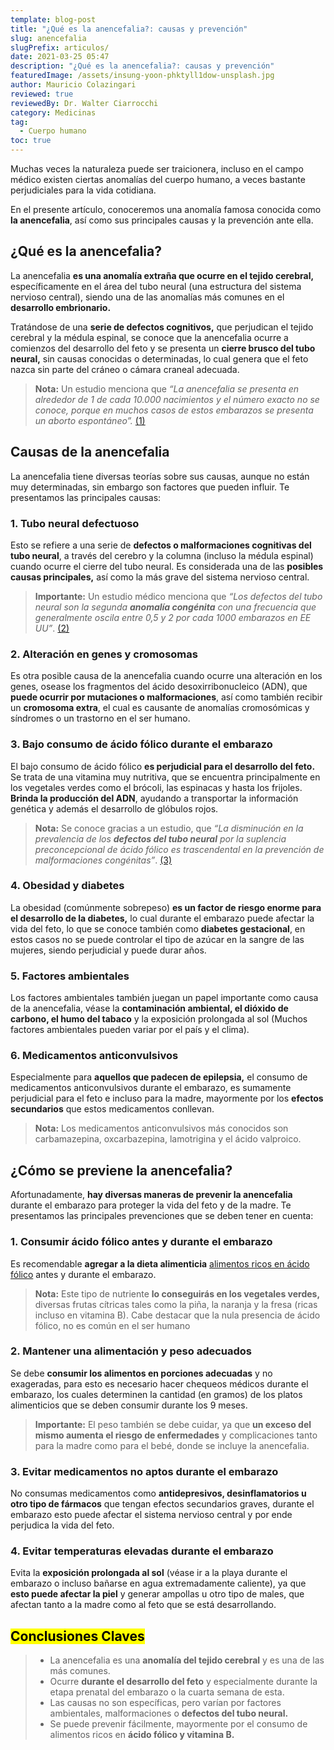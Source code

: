 ```yaml
---
template: blog-post
title: "¿Qué es la anencefalia?: causas y prevención"
slug: anencefalia
slugPrefix: articulos/
date: 2021-03-25 05:47
description: "¿Qué es la anencefalia?: causas y prevención"
featuredImage: /assets/insung-yoon-phktyll1dow-unsplash.jpg
author: Mauricio Colazingari
reviewed: true
reviewedBy: Dr. Walter Ciarrocchi
category: Medicinas
tag:
  - Cuerpo humano
toc: true
---
```

<!--StartFragment-->

Muchas veces la naturaleza puede ser traicionera, incluso en el campo médico existen ciertas anomalías del cuerpo humano, a veces bastante perjudiciales para la vida cotidiana.

En el presente artículo, conoceremos una anomalía famosa conocida como **la anencefalia**, así como sus principales causas y la prevención ante ella.

## ¿Qué es la anencefalia?

La anencefalia **es una anomalía extraña que ocurre en el tejido cerebral,** específicamente en el área del tubo neural (una estructura del sistema nervioso central), siendo una de las anomalías más comunes en el **desarrollo embrionario.**

Tratándose de una **serie de defectos cognitivos,** que perjudican el tejido cerebral y la médula espinal, se conoce que la anencefalia ocurre a comienzos del desarrollo del feto y se presenta un **cierre brusco del tubo neural,** sin causas conocidas o determinadas, lo cual genera que el feto nazca sin parte del cráneo o cámara craneal adecuada.

> **Nota:** Un estudio menciona que *“La anencefalia se presenta en alrededor de 1 de cada 10.000 nacimientos y el número exacto no se conoce, porque en muchos casos de estos embarazos se presenta un aborto espontáneo”.* [(1)](https://www.medigraphic.com/pdfs/multimed/mul-2015/mul151k.pdf)

## Causas de la anencefalia

La anencefalia tiene diversas teorías sobre sus causas, aunque no están muy determinadas, sin embargo son factores que pueden influir. Te presentamos las principales causas:

### 1. Tubo neural defectuoso

Esto se refiere a una serie de **defectos o malformaciones cognitivas del tubo neural**, a través del cerebro y la columna (incluso la médula espinal) cuando ocurre el cierre del tubo neural. Es considerada una de las **posibles causas principales,** así como la más grave del sistema nervioso central.

> **Importante:** Un estudio médico menciona que *“Los defectos del tubo neural son la segunda **anomalía congénita** con una frecuencia que generalmente oscila entre 0,5 y 2 por cada 1000 embarazos en EE UU”*. [(2)](https://www.medigraphic.com/pdfs/revcliescmed/ucr-2019/ucr191h.pdf)

### 2. Alteración en genes y cromosomas

Es otra posible causa de la anencefalia cuando ocurre una alteración en los genes, osease los fragmentos del ácido desoxirribonucleico (ADN), que **puede ocurrir por mutaciones o malformaciones**, así como también recibir un **cromosoma extra**, el cual es causante de anomalías cromosómicas y síndromes o un trastorno en el ser humano.

### 3. Bajo consumo de ácido fólico durante el embarazo

El bajo consumo de ácido fólico **es perjudicial para el desarrollo del feto.** Se trata de una vitamina muy nutritiva, que se encuentra principalmente en los vegetales verdes como el brócoli, las espinacas y hasta los frijoles. **Brinda la producción del ADN**, ayudando a transportar la información genética y además el desarrollo de glóbulos rojos.

> **Nota:** Se conoce gracias a un estudio, que *“La disminución en la prevalencia de los **defectos del tubo neural** por la suplencia preconcepcional de ácido fólico es trascendental en la prevención de malformaciones congénitas”*. [(3)](http://www.scielo.org.co/pdf/rcog/v61n1/v61n1a07.pdf)

### 4. Obesidad y diabetes

La obesidad (comúnmente sobrepeso) **es un factor de riesgo enorme para el desarrollo de la diabetes,** lo cual durante el embarazo puede afectar la vida del feto, lo que se conoce también como **diabetes gestacional**, en estos casos no se puede controlar el tipo de azúcar en la sangre de las mujeres, siendo perjudicial y puede durar años.

### 5. Factores ambientales

Los factores ambientales también juegan un papel importante como causa de la anencefalia, véase la **contaminación ambiental, el dióxido de carbono, el humo del tabaco** y la exposición prolongada al sol (Muchos factores ambientales pueden variar por el país y el clima).

### 6. Medicamentos anticonvulsivos

Especialmente para **aquellos que padecen de epilepsia,** el consumo de medicamentos anticonvulsivos durante el embarazo, es sumamente perjudicial para el feto e incluso para la madre, mayormente por los **efectos secundarios** que estos medicamentos conllevan.

> **Nota:** Los medicamentos anticonvulsivos más conocidos son carbamazepina, oxcarbazepina, lamotrigina y el ácido valproico.

## ¿Cómo se previene la anencefalia?

Afortunadamente, **hay diversas maneras de prevenir la anencefalia** durante el embarazo para proteger la vida del feto y de la madre. Te presentamos las principales prevenciones que se deben tener en cuenta:

### 1. Consumir ácido fólico antes y durante el embarazo

Es recomendable **agregar a la dieta alimenticia** [alimentos ricos en ácido fólico](https://tuinfosalud.com/articulos/alimentos-con-acido-folico) antes y durante el embarazo.

> **Nota:** Este tipo de nutriente **lo conseguirás en los vegetales verdes,** diversas frutas cítricas tales como la piña, la naranja y la fresa (ricas incluso en vitamina B). Cabe destacar que la nula presencia de ácido fólico, no es común en el ser humano

### 2. Mantener una alimentación y peso adecuados

Se debe **consumir los alimentos en porciones adecuadas** y no exageradas, para esto es necesario hacer chequeos médicos durante el embarazo, los cuales determinen la cantidad (en gramos) de los platos alimenticios que se deben consumir durante los 9 meses.

> **Importante:** El peso también se debe cuidar, ya que **un exceso del mismo aumenta el riesgo de enfermedades** y complicaciones tanto para la madre como para el bebé, donde se incluye la anencefalia.

### 3. Evitar medicamentos no aptos durante el embarazo

No consumas medicamentos como **antidepresivos, desinflamatorios u otro tipo de fármacos** que tengan efectos secundarios graves, durante el embarazo esto puede afectar el sistema nervioso central y por ende perjudica la vida del feto.

### 4. Evitar temperaturas elevadas durante el embarazo

Evita la **exposición prolongada al sol** (véase ir a la playa durante el embarazo o incluso bañarse en agua extremadamente caliente), ya que **esto puede afectar la piel** y generar ampollas u otro tipo de males, que afectan tanto a la madre como al feto que se está desarrollando.

## <mark>Conclusiones Claves</mark>

> * La anencefalia es una **anomalía del tejido cerebral** y es una de las más comunes.
> * Ocurre **durante el desarrollo del feto** y especialmente durante la etapa prenatal del embarazo o la cuarta semana de esta.
> * Las causas no son específicas, pero varían por factores ambientales, malformaciones o **defectos del tubo neural.**
> * Se puede prevenir fácilmente, mayormente por el consumo de alimentos ricos en **ácido fólico y vitamina B.**

<!--EndFragment-->